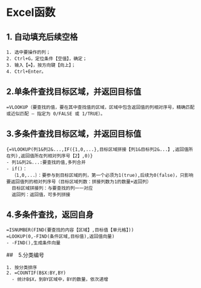# Excel函数
## 1. 自动填充后续空格
```
1. 选中要操作的列；
2. Ctrl+G，定位条件【空值】，确定；
3. 输入【=】，按方向键【向上】；
4. Ctrl+Enter。
```

## 2.单条件查找目标区域，并返回目标值
```
=VLOOKUP（要查找的值，要在其中查找值的区域，区域中包含返回值的列相对序号，精确匹配或近似匹配 – 指定为 0/FALSE 或 1/TRUE）。
```

## 3.多条件查找目标区域，并返回目标值
```
{=VLOOKUP(列1&列2&...,IF({1,0,...},目标区域拼接【列1&目标列2&...】,返回值所在列),返回值所在列相对列序号【2】,0)}
- 列1&列2&...:要查找的值,多列合并
- if()：
  ｛1,0,...｝：要参与到目标区域的列，第一个必须为1(true),后续为0(false)，只影响要返回值列的相对列序号（目标区域列数：拼接列数为1的数量+返回列）
  目标区域拼接列：与要查找的列一一对应
  返回列：返回值，可多列拼接
```
## 4.多条件查找，返回自身
```
=ISNUMBER(FIND(要查找的内容【区域】,目标值【单元格】))
=LOOKUP(0,-FIND(条件区域,目标值),返回值向量)
- -FIND(),生成条件向量

```
##　5.分类编号
```
1. 按分类排序
2. =COUNTIF(B$X:BY,BY)
  - 统计B$X，到BY区域中，BY的数量，依次递增
```


